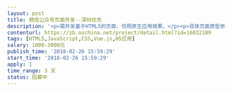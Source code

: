 ```yaml
---                
layout: post       
title: 微信公众号页面开发--深圳优先           
description: '<p>需开发基于HTML5的页面，仿照原生应用效果。</p><p>具体页面原型参见：</p><p>http://team-smart-hotel.gitee.io/docs-hotel-smart/dist/html/ctrlpage-prototype.html</p>'     
contenturl: https://zb.oschina.net/project/detail.html?id=16032189      
tags: [HTML5,JavaScript,CSS,Vue.js,H5应用]            
salary: 1000-3000元          
publish_time: '2018-02-26 15:59:29'         
start_time: '2018-02-26 15:59:29'           
apply: 1                   
time_range: 3 天              
status: 招募中                  
---                 
```

